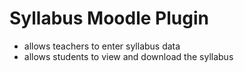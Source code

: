 # Syllabus Moodle Plugin
* allows teachers to enter syllabus data
* allows students to view and download the syllabus